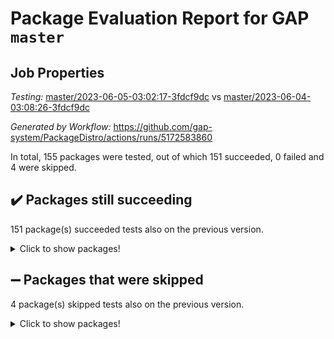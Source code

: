 # Package Evaluation Report for GAP `master`

## Job Properties

*Testing:* [master/2023-06-05-03:02:17-3fdcf9dc](https://github.com/gap-system/PackageDistro/blob/data/reports/master/2023-06-05-03:02:17-3fdcf9dc) vs [master/2023-06-04-03:08:26-3fdcf9dc](https://github.com/gap-system/PackageDistro/blob/data/reports/master/2023-06-04-03:08:26-3fdcf9dc)

*Generated by Workflow:* https://github.com/gap-system/PackageDistro/actions/runs/5172583860

In total, 155 packages were tested, out of which 151 succeeded, 0 failed and 4 were skipped.

## :heavy_check_mark: Packages still succeeding

151 package(s) succeeded tests also on the previous version.
<details><summary>Click to show packages!</summary>

- 4ti2interface 2023.02-04 [(success)](https://github.com/gap-system/PackageDistro/actions/runs/5172583860/jobs/9317211865)
- ace 5.6.2 [(success)](https://github.com/gap-system/PackageDistro/actions/runs/5172583860/jobs/9317211926)
- aclib 1.3.2 [(success)](https://github.com/gap-system/PackageDistro/actions/runs/5172583860/jobs/9317211981)
- agt 0.3.1 [(success)](https://github.com/gap-system/PackageDistro/actions/runs/5172583860/jobs/9317212024)
- alnuth 3.2.1 [(success)](https://github.com/gap-system/PackageDistro/actions/runs/5172583860/jobs/9317212062)
- anupq 3.3.0 [(success)](https://github.com/gap-system/PackageDistro/actions/runs/5172583860/jobs/9317212104)
- atlasrep 2.1.6 [(success)](https://github.com/gap-system/PackageDistro/actions/runs/5172583860/jobs/9317212152)
- autodoc 2022.10.20 [(success)](https://github.com/gap-system/PackageDistro/actions/runs/5172583860/jobs/9317212203)
- automata 1.15 [(success)](https://github.com/gap-system/PackageDistro/actions/runs/5172583860/jobs/9317212260)
- automgrp 1.3.2 [(success)](https://github.com/gap-system/PackageDistro/actions/runs/5172583860/jobs/9317212316)
- autpgrp 1.11 [(success)](https://github.com/gap-system/PackageDistro/actions/runs/5172583860/jobs/9317212370)
- cap 2023.05-12 [(success)](https://github.com/gap-system/PackageDistro/actions/runs/5172583860/jobs/9317212434)
- caratinterface 2.3.5 [(success)](https://github.com/gap-system/PackageDistro/actions/runs/5172583860/jobs/9317212503)
- cddinterface 2022.11.01 [(success)](https://github.com/gap-system/PackageDistro/actions/runs/5172583860/jobs/9317212588)
- circle 1.6.6 [(success)](https://github.com/gap-system/PackageDistro/actions/runs/5172583860/jobs/9317212636)
- classicpres 1.22 [(success)](https://github.com/gap-system/PackageDistro/actions/runs/5172583860/jobs/9317212699)
- cohomolo 1.6.11 [(success)](https://github.com/gap-system/PackageDistro/actions/runs/5172583860/jobs/9317212755)
- congruence 1.2.5 [(success)](https://github.com/gap-system/PackageDistro/actions/runs/5172583860/jobs/9317212807)
- corelg 1.56 [(success)](https://github.com/gap-system/PackageDistro/actions/runs/5172583860/jobs/9317212871)
- crime 1.6 [(success)](https://github.com/gap-system/PackageDistro/actions/runs/5172583860/jobs/9317212919)
- crisp 1.4.6 [(success)](https://github.com/gap-system/PackageDistro/actions/runs/5172583860/jobs/9317212983)
- crypting 0.10.4 [(success)](https://github.com/gap-system/PackageDistro/actions/runs/5172583860/jobs/9317213041)
- cryst 4.1.26 [(success)](https://github.com/gap-system/PackageDistro/actions/runs/5172583860/jobs/9317213121)
- crystcat 1.1.10 [(success)](https://github.com/gap-system/PackageDistro/actions/runs/5172583860/jobs/9317213181)
- ctbllib 1.3.6 [(success)](https://github.com/gap-system/PackageDistro/actions/runs/5172583860/jobs/9317213254)
- cubefree 1.19 [(success)](https://github.com/gap-system/PackageDistro/actions/runs/5172583860/jobs/9317213340)
- curlinterface 2.3.2 [(success)](https://github.com/gap-system/PackageDistro/actions/runs/5172583860/jobs/9317213397)
- cvec 2.8.1 [(success)](https://github.com/gap-system/PackageDistro/actions/runs/5172583860/jobs/9317213460)
- datastructures 0.3.0 [(success)](https://github.com/gap-system/PackageDistro/actions/runs/5172583860/jobs/9317213518)
- deepthought 1.0.6 [(success)](https://github.com/gap-system/PackageDistro/actions/runs/5172583860/jobs/9317213588)
- design 1.8 [(success)](https://github.com/gap-system/PackageDistro/actions/runs/5172583860/jobs/9317213670)
- difsets 2.3.1 [(success)](https://github.com/gap-system/PackageDistro/actions/runs/5172583860/jobs/9317213745)
- digraphs 1.6.2 [(success)](https://github.com/gap-system/PackageDistro/actions/runs/5172583860/jobs/9317213832)
- edim 1.3.7 [(success)](https://github.com/gap-system/PackageDistro/actions/runs/5172583860/jobs/9317213914)
- example 4.3.4 [(success)](https://github.com/gap-system/PackageDistro/actions/runs/5172583860/jobs/9317214012)
- examplesforhomalg 2023.02-04 [(success)](https://github.com/gap-system/PackageDistro/actions/runs/5172583860/jobs/9317214101)
- factint 1.6.3 [(success)](https://github.com/gap-system/PackageDistro/actions/runs/5172583860/jobs/9317214178)
- ferret 1.0.9 [(success)](https://github.com/gap-system/PackageDistro/actions/runs/5172583860/jobs/9317214265)
- fga 1.5.0 [(success)](https://github.com/gap-system/PackageDistro/actions/runs/5172583860/jobs/9317214368)
- fining 1.5.5 [(success)](https://github.com/gap-system/PackageDistro/actions/runs/5172583860/jobs/9317214450)
- float 1.0.3 [(success)](https://github.com/gap-system/PackageDistro/actions/runs/5172583860/jobs/9317214537)
- format 1.4.3 [(success)](https://github.com/gap-system/PackageDistro/actions/runs/5172583860/jobs/9317214624)
- forms 1.2.9 [(success)](https://github.com/gap-system/PackageDistro/actions/runs/5172583860/jobs/9317214700)
- fplsa 1.2.6 [(success)](https://github.com/gap-system/PackageDistro/actions/runs/5172583860/jobs/9317214755)
- fr 2.4.12 [(success)](https://github.com/gap-system/PackageDistro/actions/runs/5172583860/jobs/9317214856)
- francy 2.0.3 [(success)](https://github.com/gap-system/PackageDistro/actions/runs/5172583860/jobs/9317214953)
- fwtree 1.3 [(success)](https://github.com/gap-system/PackageDistro/actions/runs/5172583860/jobs/9317215032)
- gapdoc 1.6.6 [(success)](https://github.com/gap-system/PackageDistro/actions/runs/5172583860/jobs/9317215127)
- gauss 2023.02-04 [(success)](https://github.com/gap-system/PackageDistro/actions/runs/5172583860/jobs/9317215210)
- gaussforhomalg 2023.02-04 [(success)](https://github.com/gap-system/PackageDistro/actions/runs/5172583860/jobs/9317215290)
- gbnp 1.0.5 [(success)](https://github.com/gap-system/PackageDistro/actions/runs/5172583860/jobs/9317215371)
- generalizedmorphismsforcap 2023.03-01 [(success)](https://github.com/gap-system/PackageDistro/actions/runs/5172583860/jobs/9317215441)
- genss 1.6.8 [(success)](https://github.com/gap-system/PackageDistro/actions/runs/5172583860/jobs/9317215499)
- gradedmodules 2023.02-04 [(success)](https://github.com/gap-system/PackageDistro/actions/runs/5172583860/jobs/9317215564)
- gradedringforhomalg 2023.02-04 [(success)](https://github.com/gap-system/PackageDistro/actions/runs/5172583860/jobs/9317215643)
- grape 4.9.0 [(success)](https://github.com/gap-system/PackageDistro/actions/runs/5172583860/jobs/9317215712)
- groupoids 1.73 [(success)](https://github.com/gap-system/PackageDistro/actions/runs/5172583860/jobs/9317215822)
- grpconst 2.6.4 [(success)](https://github.com/gap-system/PackageDistro/actions/runs/5172583860/jobs/9317215919)
- guarana 0.96.3 [(success)](https://github.com/gap-system/PackageDistro/actions/runs/5172583860/jobs/9317216019)
- guava 3.18 [(success)](https://github.com/gap-system/PackageDistro/actions/runs/5172583860/jobs/9317216082)
- hap 1.56 [(success)](https://github.com/gap-system/PackageDistro/actions/runs/5172583860/jobs/9317216189)
- hapcryst 0.1.15 [(success)](https://github.com/gap-system/PackageDistro/actions/runs/5172583860/jobs/9317216283)
- hecke 1.5.3 [(success)](https://github.com/gap-system/PackageDistro/actions/runs/5172583860/jobs/9317216379)
- help 3.5 [(success)](https://github.com/gap-system/PackageDistro/actions/runs/5172583860/jobs/9317216463)
- homalg 2023.02-05 [(success)](https://github.com/gap-system/PackageDistro/actions/runs/5172583860/jobs/9317216542)
- homalgtocas 2023.02-04 [(success)](https://github.com/gap-system/PackageDistro/actions/runs/5172583860/jobs/9317216626)
- idrel 2.45 [(success)](https://github.com/gap-system/PackageDistro/actions/runs/5172583860/jobs/9317216699)
- images 1.3.1 [(success)](https://github.com/gap-system/PackageDistro/actions/runs/5172583860/jobs/9317216784)
- intpic 0.3.0 [(success)](https://github.com/gap-system/PackageDistro/actions/runs/5172583860/jobs/9317216866)
- io 4.8.1 [(success)](https://github.com/gap-system/PackageDistro/actions/runs/5172583860/jobs/9317216960)
- io_forhomalg 2023.02-04 [(success)](https://github.com/gap-system/PackageDistro/actions/runs/5172583860/jobs/9317217034)
- irredsol 1.4.4 [(success)](https://github.com/gap-system/PackageDistro/actions/runs/5172583860/jobs/9317217101)
- json 2.1.1 [(success)](https://github.com/gap-system/PackageDistro/actions/runs/5172583860/jobs/9317217190)
- jupyterkernel 1.5.0 [(success)](https://github.com/gap-system/PackageDistro/actions/runs/5172583860/jobs/9317217265)
- jupyterviz 1.5.6 [(success)](https://github.com/gap-system/PackageDistro/actions/runs/5172583860/jobs/9317217351)
- kan 1.35 [(success)](https://github.com/gap-system/PackageDistro/actions/runs/5172583860/jobs/9317217418)
- kbmag 1.5.11 [(success)](https://github.com/gap-system/PackageDistro/actions/runs/5172583860/jobs/9317217496)
- laguna 3.9.6 [(success)](https://github.com/gap-system/PackageDistro/actions/runs/5172583860/jobs/9317217549)
- liealgdb 2.2.1 [(success)](https://github.com/gap-system/PackageDistro/actions/runs/5172583860/jobs/9317217600)
- liepring 2.8 [(success)](https://github.com/gap-system/PackageDistro/actions/runs/5172583860/jobs/9317217674)
- liering 2.4.2 [(success)](https://github.com/gap-system/PackageDistro/actions/runs/5172583860/jobs/9317217737)
- linearalgebraforcap 2023.05-05 [(success)](https://github.com/gap-system/PackageDistro/actions/runs/5172583860/jobs/9317217778)
- localizeringforhomalg 2023.02-04 [(success)](https://github.com/gap-system/PackageDistro/actions/runs/5172583860/jobs/9317217859)
- loops 3.4.3 [(success)](https://github.com/gap-system/PackageDistro/actions/runs/5172583860/jobs/9317217915)
- lpres 1.0.3 [(success)](https://github.com/gap-system/PackageDistro/actions/runs/5172583860/jobs/9317217985)
- majoranaalgebras 1.5.1 [(success)](https://github.com/gap-system/PackageDistro/actions/runs/5172583860/jobs/9317218034)
- mapclass 1.4.6 [(success)](https://github.com/gap-system/PackageDistro/actions/runs/5172583860/jobs/9317218093)
- matgrp 0.70 [(success)](https://github.com/gap-system/PackageDistro/actions/runs/5172583860/jobs/9317218146)
- matricesforhomalg 2023.02-04 [(success)](https://github.com/gap-system/PackageDistro/actions/runs/5172583860/jobs/9317218202)
- modisom 2.5.4 [(success)](https://github.com/gap-system/PackageDistro/actions/runs/5172583860/jobs/9317218252)
- modulepresentationsforcap 2023.05-01 [(success)](https://github.com/gap-system/PackageDistro/actions/runs/5172583860/jobs/9317218304)
- modules 2023.02-04 [(success)](https://github.com/gap-system/PackageDistro/actions/runs/5172583860/jobs/9317218361)
- monoidalcategories 2023.05-03 [(success)](https://github.com/gap-system/PackageDistro/actions/runs/5172583860/jobs/9317218423)
- nconvex 2022.09-01 [(success)](https://github.com/gap-system/PackageDistro/actions/runs/5172583860/jobs/9317218481)
- nilmat 1.4.2 [(success)](https://github.com/gap-system/PackageDistro/actions/runs/5172583860/jobs/9317218524)
- nock 1.5 [(success)](https://github.com/gap-system/PackageDistro/actions/runs/5172583860/jobs/9317218577)
- normalizinterface 1.3.6 [(success)](https://github.com/gap-system/PackageDistro/actions/runs/5172583860/jobs/9317218624)
- nq 2.5.10 [(success)](https://github.com/gap-system/PackageDistro/actions/runs/5172583860/jobs/9317218677)
- numericalsgps 1.3.1 [(success)](https://github.com/gap-system/PackageDistro/actions/runs/5172583860/jobs/9317218726)
- openmath 11.5.3 [(success)](https://github.com/gap-system/PackageDistro/actions/runs/5172583860/jobs/9317218763)
- orb 4.9.0 [(success)](https://github.com/gap-system/PackageDistro/actions/runs/5172583860/jobs/9317218799)
- packagemanager 1.4.1 [(success)](https://github.com/gap-system/PackageDistro/actions/runs/5172583860/jobs/9317218869)
- patternclass 2.4.3 [(success)](https://github.com/gap-system/PackageDistro/actions/runs/5172583860/jobs/9317218907)
- permut 2.0.4 [(success)](https://github.com/gap-system/PackageDistro/actions/runs/5172583860/jobs/9317218948)
- polenta 1.3.10 [(success)](https://github.com/gap-system/PackageDistro/actions/runs/5172583860/jobs/9317218995)
- polymaking 0.8.6 [(success)](https://github.com/gap-system/PackageDistro/actions/runs/5172583860/jobs/9317219039)
- primgrp 3.4.4 [(success)](https://github.com/gap-system/PackageDistro/actions/runs/5172583860/jobs/9317219082)
- profiling 2.5.2 [(success)](https://github.com/gap-system/PackageDistro/actions/runs/5172583860/jobs/9317219125)
- qpa 1.34 [(success)](https://github.com/gap-system/PackageDistro/actions/runs/5172583860/jobs/9317219165)
- quagroup 1.8.3 [(success)](https://github.com/gap-system/PackageDistro/actions/runs/5172583860/jobs/9317219215)
- radiroot 2.9 [(success)](https://github.com/gap-system/PackageDistro/actions/runs/5172583860/jobs/9317219263)
- rcwa 4.7.1 [(success)](https://github.com/gap-system/PackageDistro/actions/runs/5172583860/jobs/9317219318)
- rds 1.8 [(success)](https://github.com/gap-system/PackageDistro/actions/runs/5172583860/jobs/9317219359)
- recog 1.4.2 [(success)](https://github.com/gap-system/PackageDistro/actions/runs/5172583860/jobs/9317219410)
- repndecomp 1.3.0 [(success)](https://github.com/gap-system/PackageDistro/actions/runs/5172583860/jobs/9317219464)
- repsn 3.1.1 [(success)](https://github.com/gap-system/PackageDistro/actions/runs/5172583860/jobs/9317219508)
- resclasses 4.7.3 [(success)](https://github.com/gap-system/PackageDistro/actions/runs/5172583860/jobs/9317219561)
- ringsforhomalg 2023.02-05 [(success)](https://github.com/gap-system/PackageDistro/actions/runs/5172583860/jobs/9317219613)
- sco 2023.02-04 [(success)](https://github.com/gap-system/PackageDistro/actions/runs/5172583860/jobs/9317219658)
- scscp 2.4.1 [(success)](https://github.com/gap-system/PackageDistro/actions/runs/5172583860/jobs/9317219717)
- semigroups 5.2.1 [(success)](https://github.com/gap-system/PackageDistro/actions/runs/5172583860/jobs/9317219774)
- sglppow 2.3 [(success)](https://github.com/gap-system/PackageDistro/actions/runs/5172583860/jobs/9317219840)
- sgpviz 0.999.5 [(success)](https://github.com/gap-system/PackageDistro/actions/runs/5172583860/jobs/9317219895)
- simpcomp 2.1.14 [(success)](https://github.com/gap-system/PackageDistro/actions/runs/5172583860/jobs/9317219970)
- singular 2023.02.09 [(success)](https://github.com/gap-system/PackageDistro/actions/runs/5172583860/jobs/9317220028)
- sl2reps 1.1 [(success)](https://github.com/gap-system/PackageDistro/actions/runs/5172583860/jobs/9317220101)
- sla 1.5.3 [(success)](https://github.com/gap-system/PackageDistro/actions/runs/5172583860/jobs/9317220168)
- smallgrp 1.5.3 [(success)](https://github.com/gap-system/PackageDistro/actions/runs/5172583860/jobs/9317220222)
- smallsemi 0.6.13 [(success)](https://github.com/gap-system/PackageDistro/actions/runs/5172583860/jobs/9317220288)
- sonata 2.9.6 [(success)](https://github.com/gap-system/PackageDistro/actions/runs/5172583860/jobs/9317220363)
- sophus 1.27 [(success)](https://github.com/gap-system/PackageDistro/actions/runs/5172583860/jobs/9317220431)
- spinsym 1.5.2 [(success)](https://github.com/gap-system/PackageDistro/actions/runs/5172583860/jobs/9317220488)
- standardff 0.9.4 [(success)](https://github.com/gap-system/PackageDistro/actions/runs/5172583860/jobs/9317220557)
- symbcompcc 1.3.2 [(success)](https://github.com/gap-system/PackageDistro/actions/runs/5172583860/jobs/9317220620)
- thelma 1.3 [(success)](https://github.com/gap-system/PackageDistro/actions/runs/5172583860/jobs/9317220678)
- tomlib 1.2.9 [(success)](https://github.com/gap-system/PackageDistro/actions/runs/5172583860/jobs/9317220754)
- toolsforhomalg 2023.05-01 [(success)](https://github.com/gap-system/PackageDistro/actions/runs/5172583860/jobs/9317220813)
- toric 1.9.5 [(success)](https://github.com/gap-system/PackageDistro/actions/runs/5172583860/jobs/9317220904)
- toricvarieties 2022.07.13 [(success)](https://github.com/gap-system/PackageDistro/actions/runs/5172583860/jobs/9317220990)
- transgrp 3.6.4 [(success)](https://github.com/gap-system/PackageDistro/actions/runs/5172583860/jobs/9317221074)
- ugaly 4.0.3 [(success)](https://github.com/gap-system/PackageDistro/actions/runs/5172583860/jobs/9317221156)
- unipot 1.5 [(success)](https://github.com/gap-system/PackageDistro/actions/runs/5172583860/jobs/9317221244)
- unitlib 4.2.0 [(success)](https://github.com/gap-system/PackageDistro/actions/runs/5172583860/jobs/9317221322)
- utils 0.82 [(success)](https://github.com/gap-system/PackageDistro/actions/runs/5172583860/jobs/9317221413)
- uuid 0.7 [(success)](https://github.com/gap-system/PackageDistro/actions/runs/5172583860/jobs/9317221483)
- walrus 0.9991 [(success)](https://github.com/gap-system/PackageDistro/actions/runs/5172583860/jobs/9317221589)
- wedderga 4.10.4 [(success)](https://github.com/gap-system/PackageDistro/actions/runs/5172583860/jobs/9317221672)
- xmod 2.91 [(success)](https://github.com/gap-system/PackageDistro/actions/runs/5172583860/jobs/9317221753)
- xmodalg 1.23 [(success)](https://github.com/gap-system/PackageDistro/actions/runs/5172583860/jobs/9317221849)
- yangbaxter 0.10.3 [(success)](https://github.com/gap-system/PackageDistro/actions/runs/5172583860/jobs/9317221915)
- zeromqinterface 0.14 [(success)](https://github.com/gap-system/PackageDistro/actions/runs/5172583860/jobs/9317222001)
</details>

## :heavy_minus_sign: Packages that were skipped

4 package(s) skipped tests also on the previous version.
<details><summary>Click to show packages!</summary>

- browse 1.8.21 [(skipped)](https://github.com/gap-system/PackageDistro/actions/runs/5172583860/jobs/9317062832)
- itc 1.5.1 [(skipped)](https://github.com/gap-system/PackageDistro/actions/runs/5172583860/jobs/9317062832)
- polycyclic 2.16 [(skipped)](https://github.com/gap-system/PackageDistro/actions/runs/5172583860/jobs/9317062832)
- xgap 4.31 [(skipped)](https://github.com/gap-system/PackageDistro/actions/runs/5172583860/jobs/9317062832)
</details>

